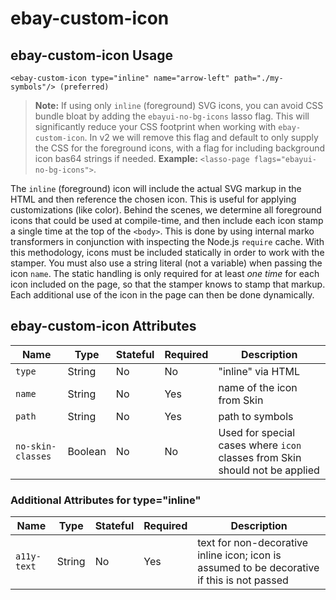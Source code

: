 # ebay-custom-icon

## ebay-custom-icon Usage

```marko
<ebay-custom-icon type="inline" name="arrow-left" path="./my-symbols"/> (preferred)
```

>**Note:** If using only `inline` (foreground) SVG icons, you can avoid CSS bundle bloat by adding the `ebayui-no-bg-icons` lasso flag. This will significantly reduce your CSS footprint when working with `ebay-custom-icon`. In v2 we will remove this flag and default to only supply the CSS for the foreground icons, with a flag for including background icon bas64 strings if needed. **Example:** `<lasso-page flags="ebayui-no-bg-icons">`.

The `inline` (foreground) icon will include the actual SVG markup in the HTML and then reference the chosen icon. This is useful for applying customizations (like color). Behind the scenes, we determine all foreground icons that could be used at compile-time, and then include each icon stamp a single time at the top of the `<body>`. This is done by using internal marko transformers in conjunction with inspecting the Node.js `require` cache. With this methodology, icons must be included statically in order to work with the stamper. You must also use a string literal (not a variable) when passing the icon `name`. The static handling is only required for at least _one time_ for each icon included on the page, so that the stamper knows to stamp that markup. Each additional use of the icon in the page can then be done dynamically.

## ebay-custom-icon Attributes

Name | Type | Stateful | Required | Description
--- | --- | --- | --- | ---
`type` | String | No | No | "inline" via HTML
`name` | String | No | Yes | name of the icon from Skin
`path` | String | No | Yes | path to symbols
`no-skin-classes` | Boolean | No | No | Used for special cases where `icon` classes from Skin should not be applied

### Additional Attributes for type="inline"

Name | Type | Stateful | Required | Description
--- | --- | --- | --- | ---
`a11y-text` | String | No | Yes | text for non-decorative inline icon; icon is assumed to be decorative if this is not passed
